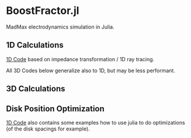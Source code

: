 # BoostFractor.jl

MadMax electrodynamics simulation in Julia.

## 1D Calculations
[1D Code](1d_model.md) based on impedance transformation / 1D ray tracing.

All 3D Codes below generalize also to 1D, but may be less performant.

## 3D Calculations


## Disk Position Optimization
[1D Code](1d_model.md) also contains some examples how to use julia to do optimizations (of the disk spacings for example).
